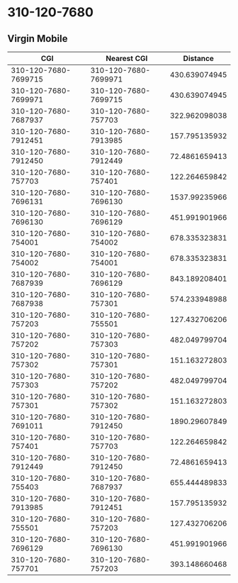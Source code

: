 # 310-120-7680
## Virgin Mobile


| CGI | Nearest CGI | Distance |
|-----|-------------|----------|
| 310-120-7680-7699715 | 310-120-7680-7699971 | 430.639074945 |
| 310-120-7680-7699971 | 310-120-7680-7699715 | 430.639074945 |
| 310-120-7680-7687937 | 310-120-7680-757703 | 322.962098038 |
| 310-120-7680-7912451 | 310-120-7680-7913985 | 157.795135932 |
| 310-120-7680-7912450 | 310-120-7680-7912449 | 72.4861659413 |
| 310-120-7680-757703 | 310-120-7680-757401 | 122.264659842 |
| 310-120-7680-7696131 | 310-120-7680-7696130 | 1537.99235966 |
| 310-120-7680-7696130 | 310-120-7680-7696129 | 451.991901966 |
| 310-120-7680-754001 | 310-120-7680-754002 | 678.335323831 |
| 310-120-7680-754002 | 310-120-7680-754001 | 678.335323831 |
| 310-120-7680-7687939 | 310-120-7680-7696129 | 843.189208401 |
| 310-120-7680-7687938 | 310-120-7680-757301 | 574.233948988 |
| 310-120-7680-757203 | 310-120-7680-755501 | 127.432706206 |
| 310-120-7680-757202 | 310-120-7680-757303 | 482.049799704 |
| 310-120-7680-757302 | 310-120-7680-757301 | 151.163272803 |
| 310-120-7680-757303 | 310-120-7680-757202 | 482.049799704 |
| 310-120-7680-757301 | 310-120-7680-757302 | 151.163272803 |
| 310-120-7680-7691011 | 310-120-7680-7912450 | 1890.29607849 |
| 310-120-7680-757401 | 310-120-7680-757703 | 122.264659842 |
| 310-120-7680-7912449 | 310-120-7680-7912450 | 72.4861659413 |
| 310-120-7680-755403 | 310-120-7680-7687937 | 655.444489833 |
| 310-120-7680-7913985 | 310-120-7680-7912451 | 157.795135932 |
| 310-120-7680-755501 | 310-120-7680-757203 | 127.432706206 |
| 310-120-7680-7696129 | 310-120-7680-7696130 | 451.991901966 |
| 310-120-7680-757701 | 310-120-7680-757203 | 393.148660468 |
